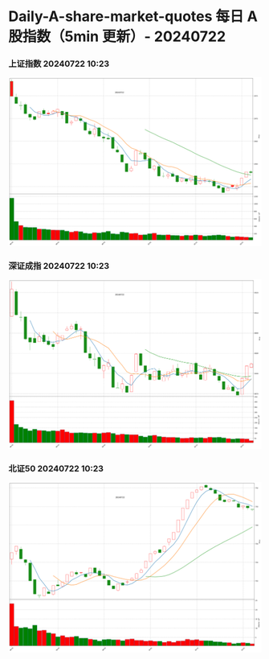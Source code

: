 
# Daily-A-share-market-quotes 每日 A 股指数（5min 更新）- 20240722

### 上证指数 20240722 10:23
![](./fig/2024/7/20240722-sh000001.png)

### 深证成指 20240722 10:23
![](./fig/2024/7/20240722-sz399001.png)

### 北证50 20240722 10:23
![](./fig/2024/7/20240722-bj899050.png)
